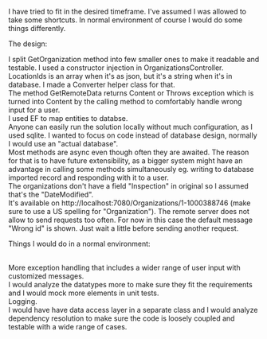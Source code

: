 I have tried to fit in the desired timeframe. I've assumed I was allowed to take some shortcuts. In normal environment of course I would do some things differently.

The design:

I split GetOrganization method into few smaller ones to make it readable and testable. I used a constructor injection in OrganizationsController.
<br>LocationIds is an array when it's as json, but it's a string when it's in database. I made a Converter helper class for that.
<br>The method GetRemoteData returns Content or Throws exception which is turned into Content by the calling method to comfortably handle wrong <br>input for a user.
<br>I used EF to map entities to databse.
<br>Anyone can easily run the solution locally without much configuration, as I used sqlite. I wanted to focus on code instead of database design, normally I would use an "actual database".
<br>Most methods are async even though often they are awaited. The reason for that is to have future extensibility, as a bigger system might have an advantage in calling some methods simultaneously eg. writing to database imported record and responding with it to a user.
<br>The organizations don't have a field "Inspection" in original so I assumed that's the "DateModified".
<br>It's available on http://localhost:7080/Organizations/1-1000388746 (make sure to use a US spelling for "Organization"). The remote server does not allow to send requests too often. For now in this case the default message "Wrong id" is shown. Just wait a little before sending another request.


Things I would do in a normal environment:

<br>More exception handling that includes a wider range of user input with customized messages.
<br>I would analyze the datatypes more to make sure they fit the requirements and I would mock more elements in unit tests.
<br>Logging.
<br>I would have have data access layer in a separate class and I would analyze dependency resolution to make sure the code is loosely coupled and testable with a wide range of cases.
